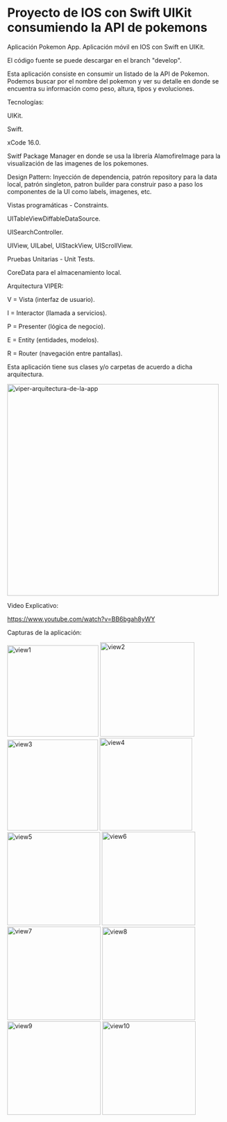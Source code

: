 # Proyecto de IOS con Swift UIKit consumiendo la API de pokemons
Aplicación Pokemon App. Aplicación móvil en IOS con Swift en UIKit. 

El código fuente se puede descargar en el branch "develop". 

Esta aplicación consiste en consumir un listado de la API de Pokemon. Podemos buscar por el nombre del pokemon y ver su detalle en donde se encuentra su información como peso, altura, tipos y evoluciones. 


Tecnologías: 

UIKit. 

Swift. 

xCode 16.0. 

Switf Package Manager en donde se usa la librería AlamofireImage para la visualización de las imagenes de los pokemones.

Design Pattern: Inyección de dependencia, patrón repository para la data local, patrón singleton, patron builder para construir paso a paso los componentes de la UI como labels, imagenes, etc. 

Vistas programáticas - Constraints. 

UITableViewDiffableDataSource. 

UISearchController. 

UIView, UILabel, UIStackView, UIScrollView. 

Pruebas Unitarias - Unit Tests. 

CoreData para el almacenamiento local. 


Arquitectura VIPER: 

V = Vista (interfaz de usuario). 

I = Interactor (llamada a servicios). 

P = Presenter (lógica de negocio). 

E = Entity (entidades, modelos). 

R = Router (navegación entre pantallas). 


Esta aplicación tiene sus clases y/o carpetas de acuerdo a dicha arquitectura. 

<img width="487" alt="viper-arquitectura-de-la-app" src="https://github.com/user-attachments/assets/e23caa89-a873-4cd2-9811-f8077b4de376" />

Video Explicativo:

https://www.youtube.com/watch?v=BB6bgah8yWY


Capturas de la aplicación: 

<img width="210" alt="view1" src="https://github.com/user-attachments/assets/d731fd87-4286-40f4-89e2-48540672f133" />
<img width="217" alt="view2" src="https://github.com/user-attachments/assets/827ce18b-56f4-40b7-83e9-f7358885ebfc" />
<img width="209" alt="view3" src="https://github.com/user-attachments/assets/e64742af-dd03-4e18-b6ad-80c26623a484" />
<img width="213" alt="view4" src="https://github.com/user-attachments/assets/1e5e64b5-c6e0-45f8-8a81-3059566981fe" />
<img width="214" alt="view5" src="https://github.com/user-attachments/assets/5dac03c7-2b07-46c5-b5bc-7b5d8c0a1cf0" />
<img width="215" alt="view6" src="https://github.com/user-attachments/assets/af458fee-b773-4de7-b9a8-1728e872b9e2" />
<img width="215" alt="view7" src="https://github.com/user-attachments/assets/8a61afb4-f3d0-4a67-9e1c-30342de2a962" />
<img width="214" alt="view8" src="https://github.com/user-attachments/assets/51920058-1218-4590-84d7-891cb45016f3" />
<img width="215" alt="view9" src="https://github.com/user-attachments/assets/e2b08399-03a5-4921-857c-492d9875e23d" />
<img width="215" alt="view10" src="https://github.com/user-attachments/assets/8f5f6d90-0035-4589-8320-2fa526621f38" />
